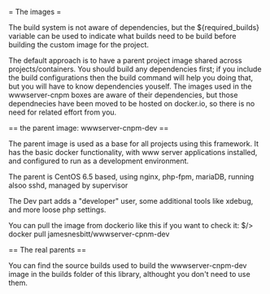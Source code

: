 = The images =

The build system is not aware of dependencies, but the ${required_builds} variable can be used to indicate what builds need to be build before building the custom image for the project.

The default approach is to have a parent project image shared across projects/containers.  You should build any dependencies first; if you include the build configurations then the build command will help you doing that, but you will have to know dependencies youself.
The images used in the wwwserver-cnpm boxes are aware of their dependencies, but those dependnecies have been moved to be hosted on docker.io, so there is no need for related effort from you.

== the parent image: wwwserver-cnpm-dev ==

The parent image is used as a base for all projects using this framework.  It has the basic docker functionality, with www server applications installed, and configured to run as a development environment.

The parent is CentOS 6.5 based, using nginx, php-fpm, mariaDB, running alsoo sshd, managed by supervisor

The Dev part adds a "developer" user, some additional tools like xdebug, and more loose php settings.

You can pull the image from dockerio like this if you want to check it:
$/> docker pull jamesnesbitt/wwwserver-cpnm-dev

== The real parents ==

You can find the source builds used to build the wwwserver-cnpm-dev image in the builds folder of this library, althought you don't need to use them.

